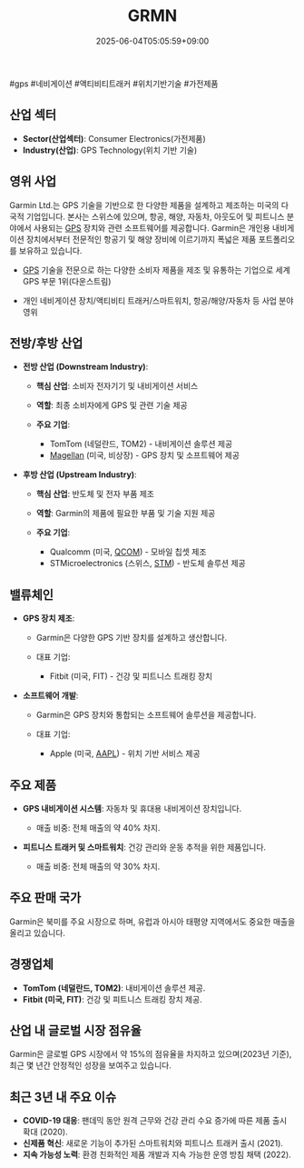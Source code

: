 ﻿---
title: "GRMN"
date: 2025-06-04T05:05:59+09:00
lastmod: 2025-06-04T05:05:59+09:00
type: docs
sidebar:
  open: true
weight: 389
---
<div style="display:none">
  <meta property="article:published_time" content="2025-06-03T20:05:59Z" />
  <meta property="article:modified_time" content="2025-06-03T20:05:59Z" />
</div>
#gps #네비게이션 #액티비티트래커 #위치기반기술 #가전제품

## 산업 섹터

- **Sector(산업섹터)**: Consumer Electronics(가전제품)
- **Industry(산업)**: GPS Technology(위치 기반 기술)

## 영위 사업

Garmin Ltd.는 GPS 기술을 기반으로 한 다양한 제품을 설계하고 제조하는 미국의 다국적 기업입니다. 본사는 스위스에 있으며, 항공, 해양, 자동차, 아웃도어 및 피트니스 분야에서 사용되는 [GPS](/company-analysis/gps/) 장치와 관련 소프트웨어를 제공합니다. Garmin은 개인용 내비게이션 장치에서부터 전문적인 항공기 및 해양 장비에 이르기까지 폭넓은 제품 포트폴리오를 보유하고 있습니다.

- [GPS](/company-analysis/gps/) 기술을 전문으로 하는 다양한 소비자 제품을 제조 및 유통하는 기업으로 세계 GPS 부문 1위(다운스트림)

- 개인 네비게이션 장치/액티비티 트래커/스마트워치, 항공/해양/자동차 등 사업 분야 영위

## 전방/후방 산업

- **전방 산업 (Downstream Industry)**:
    
    - **핵심 산업**: 소비자 전자기기 및 내비게이션 서비스
    - **역할**: 최종 소비자에게 GPS 및 관련 기술 제공
    - **주요 기업**:
        
        - TomTom (네덜란드, TOM2) - 내비게이션 솔루션 제공
        - [Magellan](/company-analysis/magellan/) (미국, 비상장) - GPS 장치 및 소프트웨어 제공

- **후방 산업 (Upstream Industry)**:
    
    - **핵심 산업**: 반도체 및 전자 부품 제조
    - **역할**: Garmin의 제품에 필요한 부품 및 기술 지원 제공
    - **주요 기업**:
        
        - Qualcomm (미국, [QCOM](/company-analysis/qcom/)) - 모바일 칩셋 제조
        - STMicroelectronics (스위스, [STM](/company-analysis/stm/)) - 반도체 솔루션 제공

## 밸류체인

- **GPS 장치 제조**:
    
    - Garmin은 다양한 GPS 기반 장치를 설계하고 생산합니다.
    - 대표 기업:
        
        - Fitbit (미국, FIT) - 건강 및 피트니스 트래킹 장치

- **소프트웨어 개발**:
    
    - Garmin은 GPS 장치와 통합되는 소프트웨어 솔루션을 제공합니다.
    - 대표 기업:
        
        - Apple (미국, [AAPL](/company-analysis/aapl/)) - 위치 기반 서비스 제공

## 주요 제품

- **GPS 내비게이션 시스템**: 자동차 및 휴대용 내비게이션 장치입니다.
    
    - 매출 비중: 전체 매출의 약 40% 차지.
    
- **피트니스 트래커 및 스마트워치**: 건강 관리와 운동 추적을 위한 제품입니다.
    
    - 매출 비중: 전체 매출의 약 30% 차지.

## 주요 판매 국가

Garmin은 북미를 주요 시장으로 하며, 유럽과 아시아 태평양 지역에서도 중요한 매출을 올리고 있습니다.

## 경쟁업체

- **TomTom (네덜란드, TOM2)**: 내비게이션 솔루션 제공.
- **Fitbit (미국, FIT)**: 건강 및 피트니스 트래킹 장치 제공.

## 산업 내 글로벌 시장 점유율

Garmin은 글로벌 GPS 시장에서 약 15%의 점유율을 차지하고 있으며(2023년 기준), 최근 몇 년간 안정적인 성장을 보여주고 있습니다.

## 최근 3년 내 주요 이슈

- **COVID-19 대응**: 팬데믹 동안 원격 근무와 건강 관리 수요 증가에 따른 제품 출시 확대 (2020).
- **신제품 혁신**: 새로운 기능이 추가된 스마트워치와 피트니스 트래커 출시 (2021).
- **지속 가능성 노력**: 환경 친화적인 제품 개발과 지속 가능한 운영 방침 채택 (2022).
